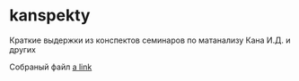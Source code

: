 # kanspekty
Краткие выдержки из конспектов семинаров по матанализу Кана И.Д. и других

Собраный файл [a link](https://github.com/rodinf/kanspekty/blob/master/%D0%BA%D0%B0%D0%BD%D1%81%D0%BF%D0%B5%D0%BA%D1%82%D1%8B.pdf)
